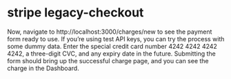 # stripe legacy-checkout

Now, navigate to http://localhost:3000/charges/new to see the payment form ready to use. If you’re using test API keys, you can try the process with some dummy data. Enter the special credit card number 4242 4242 4242 4242, a three-digit CVC, and any expiry date in the future. Submitting the form should bring up the successful charge page, and you can see the charge in the Dashboard.